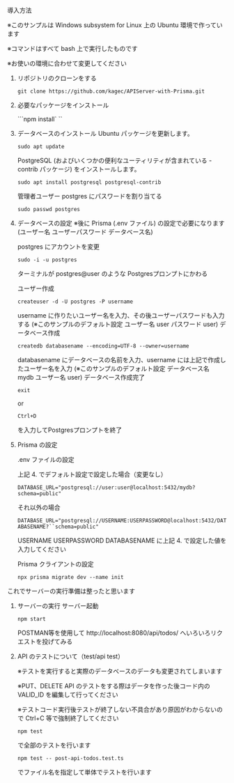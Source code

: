 
導入方法

※このサンプルは Windows subsystem for Linux 上の Ubuntu 環境で作っています

※コマンドはすべて bash 上で実行したものです

※お使いの環境に合わせて変更してください

1. リポジトリのクローンをする

	```git clone https://github.com/kagec/APIServer-with-Prisma.git```

1. 必要なパッケージをインストール

	```npm install` ``

1. データベースのインストール 
	 Ubuntu パッケージを更新します。

	```sudo apt update```

	 PostgreSQL (およびいくつかの便利なユーティリティが含まれている -contrib パッケージ) をインストールします。
		
	```sudo apt install postgresql postgresql-contrib```

	 管理者ユーザー postgres にパスワードを割り当てる

	```sudo passwd postgres```


1. データベースの設定
	※後に Prisma (.env ファイル) の設定で必要になります (ユーザー名 ユーザーパスワード データベース名)

	 postgres にアカウントを変更

	```sudo -i -u postgres```

	ターミナルが postgres@user のような Postgresプロンプトにかわる

	 ユーザー作成	

	```createuser -d -U postgres -P username```

	username に作りたいユーザー名を入力、その後ユーザーパスワードも入力する
	(※このサンプルのデフォルト設定 ユーザー名 user パスワード user)
	 データベース作成　

	```createdb databasename --encoding=UTF-8 --owner=username```

	databasename にデータベースの名前を入力、username には上記で作成したユーザー名を入力
	(※このサンプルのデフォルト設定 データベース名 mydb ユーザー名 user)
	 データベース作成完了
	
	```exit ```
	
	or 
	
	```Ctrl+D```
	
	を入力してPostgresプロンプトを終了

1. Prisma の設定

	.env ファイルの設定
	
	上記 4. でデフォルト設定で設定した場合（変更なし）

	```DATABASE_URL="postgresql://user:user@localhost:5432/mydb?schema=public"```

	それ以外の場合

	```DATABASE_URL="postgresql://USERNAME:USERPASSWORD@localhost:5432/DATABASENAME?``schema=public"```

	USERNAME USERPASSWORD DATABASENAME に上記 4. で設定した値を入力してください

	 Prisma クライアントの設定 

	```npx prisma migrate dev --name init```


これでサーバーの実行準備は整ったと思います




1. サーバーの実行
	 サーバー起動

	```npm start```

	 POSTMAN等を使用して http://localhost:8080/api/todos/ へいろいろリクエストを投げてみる




1. API のテストについて（test/api test）

	※テストを実行すると実際のデータベースのデータも変更されてしまいます

	※PUT、DELETE API のテストをする際はデータを作った後コード内の VALID_ID を編集して行ってください

	※テストコード実行後テストが終了しない不具合があり原因がわからないので Ctrl+C 等で強制終了してください

	```npm test```

	で全部のテストを行います

	```npm test -- post-api-todos.test.ts```

	でファイル名を指定して単体でテストを行います

	